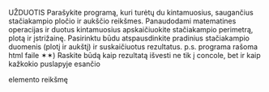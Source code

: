 UŽDUOTIS
Parašykite programą, kuri turėtų du kintamuosius, saugančius stačiakampio pločio
ir aukščio reikšmes.
Panaudodami matematines operacijas ir duotus kintamuosius apskaičiuokite
stačiakampio perimetrą, plotą ir įstrižainę.
Pasirinktu būdu atspausdinkite pradinius stačiakampio duomenis (plotį ir aukštį) ir
suskaičiuotus rezultatus.
p.s. programa rašoma html faile
✶✶) Raskite būdą kaip rezultatą išvesti ne tik į concole, bet ir kaip kažkokio
puslapyje esančio <div> elemento reikšmę
